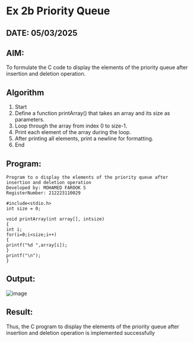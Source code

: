 # Ex 2b Priority Queue
## DATE: 05/03/2025
## AIM:
To formulate the C code to display the elements of the priority queue after insertion and deletion operation.

## Algorithm
1. Start
2. Define a function printArray() that takes an array and its size as parameters.
3. Loop through the array from index 0 to size-1.
4. Print each element of the array during the loop.
5. After printing all elements, print a newline for formatting.
6. End
 

## Program:

```
Program to o display the elements of the priority queue after insertion and deletion operation
Developed by: MOHAMED FAROOK S
RegisterNumber: 212223110029

#include<stdio.h>
int size = 0;

void printArray(int array[], intsize)
{
int i;
for(i=0;i<size;i++)
{
printf("%d ",array[i]);
}
printf("\n");
}
```

## Output:
![image](https://github.com/user-attachments/assets/12be6f9c-0a1c-46f9-8e89-5c5325c5f2f3)



## Result:
Thus, the C program to display the elements of the priority queue after insertion and deletion operation is implemented successfully
